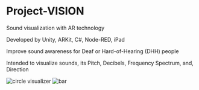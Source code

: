 # Project-VISION
<p>Sound visualization with AR technology</p>
<p>Developed by Unity, ARKit, C#, Node-RED, iPad</p>
<p>Improve sound awareness for Deaf or Hard-of-Hearing (DHH) people</p>
<p>Intended to visualize sounds, its Pitch, Decibels, Frequency Spectrum, and, Direction</p>

![circle visualizer](https://user-images.githubusercontent.com/72608044/182809288-5929a56f-fd6d-4766-bd0c-8beb12a89aec.PNG)
![bar](https://user-images.githubusercontent.com/72608044/182809328-13b58533-06da-4085-a02b-3aad2c0baaf3.PNG)
